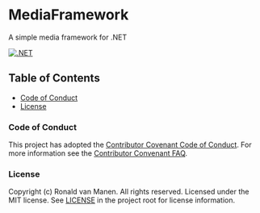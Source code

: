 # MediaFramework

A simple media framework for .NET

[![.NET](https://github.com/ronaldvanmanen/MultimediaFramework/actions/workflows/ci.yml/badge.svg)](https://github.com/ronaldvanmanen/MultimediaFramework/actions/workflows/ci.yml)

## Table of Contents

* [Code of Conduct](#code-of-conduct)
* [License](#license)

### Code of Conduct

This project has adopted the [Contributor Covenant Code of Conduct](https://www.contributor-covenant.org/version/2/0/code_of_conduct/). For more information see the [Contributor Convenant FAQ](https://www.contributor-covenant.org/faq/).

### License

Copyright (c) Ronald van Manen. All rights reserved.
Licensed under the MIT license.
See [LICENSE](LICENSE) in the project root for license information.
